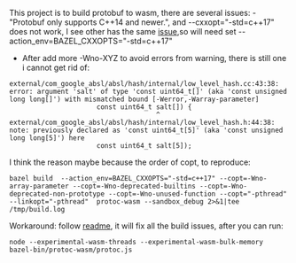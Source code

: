 This project is to build protobuf to wasm, there are several issues:
-"Protobuf only supports C++14 and newer.", and --cxxopt="-std=c++17" does not work, I see other has the same [issue](https://stackoverflow.com/a/70867347),so will need set --action_env=BAZEL_CXXOPTS="-std=c++17"
- After add more -Wno-XYZ to avoid errors from warning, there is still one i cannot get rid of: 
```
external/com_google_absl/absl/hash/internal/low_level_hash.cc:43:38: error: argument 'salt' of type 'const uint64_t[]' (aka 'const unsigned long long[]') with mismatched bound [-Werror,-Warray-parameter]
                      const uint64_t salt[]) {
                                     ^
external/com_google_absl/absl/hash/internal/low_level_hash.h:44:38: note: previously declared as 'const uint64_t[5]' (aka 'const unsigned long long[5]') here
                      const uint64_t salt[5]);
```
I think the reason maybe because the order of copt, to reproduce: 

```
bazel build  --action_env=BAZEL_CXXOPTS="-std=c++17" --copt=-Wno-array-parameter --copt=-Wno-deprecated-builtins --copt=-Wno-deprecated-non-prototype --copt=-Wno-unused-function --copt="-pthread" --linkopt="-pthread"  protoc-wasm --sandbox_debug 2>&1|tee /tmp/build.log
```

Workaround:
follow [readme](https://github.com/mjz20/protobuf_wasm#how-to-build), it will fix all the build issues, after you can run:
```
node --experimental-wasm-threads --experimental-wasm-bulk-memory  bazel-bin/protoc-wasm/protoc.js
```

